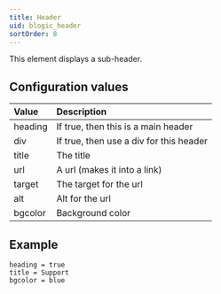 ```yaml
---
title: Header
uid: blogic_header
sortOrder: 8
---
```


This element displays a sub-header.

## Configuration values

| Value       | Description                             |
|:------------|:----------------------------------------|
| heading     | If true, then this is a main header     |
| div         | If true, then use a div for this header |
| title       | The title                               |
| url         | A url (makes it into a link)            |
| target      | The target for the url                  |
| alt         | Alt for the url                         |
| bgcolor     | Background color                        |

## Example

```crmscript
heading = true
title = Support
bgcolor = blue
```
